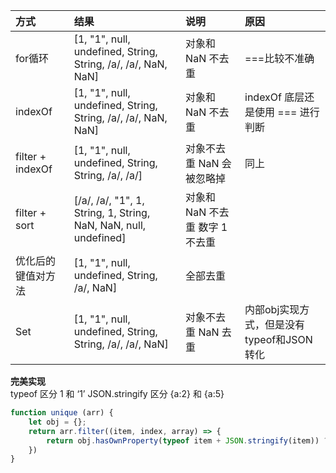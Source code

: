 
| 方式 | 结果 | 说明 | 原因 |
| :----- | :----- | :----- | :----- |
| for循环 | [1, "1", null, undefined, String, String, /a/, /a/, NaN, NaN] | 对象和 NaN 不去重 | ===比较不准确 |
| indexOf | [1, "1", null, undefined, String, String, /a/, /a/, NaN, NaN] | 对象和 NaN 不去重 | indexOf 底层还是使用 === 进行判断 |
| filter + indexOf | [1, "1", null, undefined, String, String, /a/, /a/] | 对象不去重 NaN 会被忽略掉 | 同上 |
| filter + sort | [/a/, /a/, "1", 1, String, 1, String, NaN, NaN, null, undefined] | 对象和 NaN 不去重 数字 1 不去重 | |
| 优化后的键值对方法 | [1, "1", null, undefined, String, /a/, NaN] | 全部去重 | |
| Set | [1, "1", null, undefined, String, String, /a/, /a/, NaN] | 对象不去重 NaN 去重 | 内部obj实现方式，但是没有typeof和JSON转化  |

**完美实现**    
typeof 区分 1 和 ‘1’
JSON.stringify 区分 {a:2} 和 {a:5}
```javascript
function unique (arr) {
    let obj = {};
    return arr.filter((item, index, array) => {
        return obj.hasOwnProperty(typeof item + JSON.stringify(item)) ? false : (obj[typeof item + JSON.stringify(item)] = true)
    })
}
```
